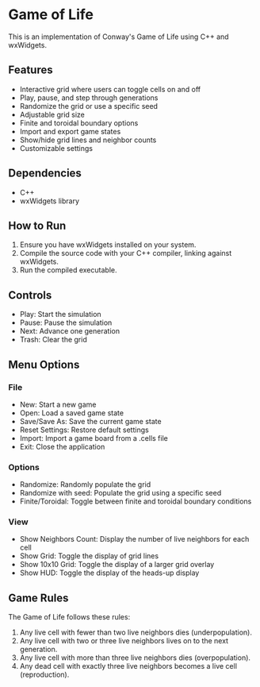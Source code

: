 # Game of Life

This is an implementation of Conway's Game of Life using C++ and wxWidgets.

## Features

- Interactive grid where users can toggle cells on and off
- Play, pause, and step through generations
- Randomize the grid or use a specific seed
- Adjustable grid size
- Finite and toroidal boundary options
- Import and export game states
- Show/hide grid lines and neighbor counts
- Customizable settings

## Dependencies

- C++
- wxWidgets library

## How to Run

1. Ensure you have wxWidgets installed on your system.
2. Compile the source code with your C++ compiler, linking against wxWidgets.
3. Run the compiled executable.

## Controls

- Play: Start the simulation
- Pause: Pause the simulation
- Next: Advance one generation
- Trash: Clear the grid

## Menu Options

### File
- New: Start a new game
- Open: Load a saved game state
- Save/Save As: Save the current game state
- Reset Settings: Restore default settings
- Import: Import a game board from a .cells file
- Exit: Close the application

### Options
- Randomize: Randomly populate the grid
- Randomize with seed: Populate the grid using a specific seed
- Finite/Toroidal: Toggle between finite and toroidal boundary conditions

### View
- Show Neighbors Count: Display the number of live neighbors for each cell
- Show Grid: Toggle the display of grid lines
- Show 10x10 Grid: Toggle the display of a larger grid overlay
- Show HUD: Toggle the display of the heads-up display

## Game Rules

The Game of Life follows these rules:

1. Any live cell with fewer than two live neighbors dies (underpopulation).
2. Any live cell with two or three live neighbors lives on to the next generation.
3. Any live cell with more than three live neighbors dies (overpopulation).
4. Any dead cell with exactly three live neighbors becomes a live cell (reproduction).
